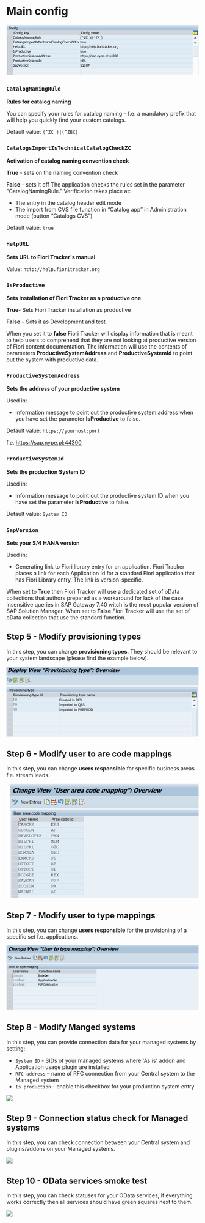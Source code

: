 

# Main config

![](res/modify_config.png)

### `CatalogNamingRule`

**Rules for catalog naming**

You can specify your rules for catalog naming – f.e. a mandatory prefix that will help you quickly find your custom catalogs.

Default value: `(^ZC_)|(^ZBC)`

### `CatalogsImportIsTechnicalCatalogCheckZC`

**Activation of catalog naming convention check**

**True** - sets on the naming convention check

**False** – sets it off
The application checks the rules set in the parameter "CatalogNamingRule." Verification takes place at:
- The entry in the catalog header edit mode
- The import from CVS file function in “Catalog app” in Administration mode (button “Catalogs CVS”)

Default value: `true`

### `HelpURL`

**Sets URL to Fiori Tracker's manual**

Value: `http://help.fioritracker.org`

### `IsProductive` 

**Sets installation of Fiori Tracker as a productive one**

**True**- Sets Fiori Tracker installation as productive

**False** – Sets it as Development and test

When you set it to **false** Fiori Tracker will display information that is meant to help users to comprehend that they are not looking at productive version of Fiori content documentation. The information will use the contents of parameters **ProductiveSystemAddress** and **ProductiveSystemId** to point out the system with productive data.

### `ProductiveSystemAddress`

**Sets the address of your productive system**

Used in:
-	Information message to point out the productive system address when you have set the parameter **IsProductive** to false.

Default value: `https://yourhost:port`

f.e. https://sap.nype.pl:44300

### `ProductiveSystemId`

**Sets the production System ID**

Used in:
-	Information message to point out the productive system ID when you have set the parameter **IsProductive** to false.

Default value: `System ID`

### `SapVersion`

**Sets your S/4 HANA version**

Used in:
-	Generating link to Fiori library entry for an application. 
Fiori Tracker places a link for each Application Id for a standard Fiori application that has Fiori Library entry. The link is version-specific.

When set to **True** then Fiori Tracker will use a dedicated set of oData collections that authors prepared as a workaround for lack of the case insensitive queries in SAP Gateway 7.40 witch is the most popular version of SAP Solution Manager. When set to **False** Fiori Tracker will use the set of oData collection that use the standard function.




## Step 5 - Modify provisioning types

In this step, you can change **provisioning types**. They should be relevant to your system landscape (please find the example below).

![](/res/provisioning_types.png)

## Step 6 - Modify user to are code mappings

In this step, you can change **users responsible** for specific business areas f.e. stream leads.

![](/res/user_to_area.png)

## Step 7 - Modify user to type mappings

In this step, you can change **users responsible** for the provisioning of a specific set f.e. applications.

![](/res/user_to_type.png)

## Step 8 - Modify Manged systems

In this step, you can provide connection data for your managed systems by setting:
- `System ID` -  SIDs of your managed systems where 'As is' addon and Application usage plugin are installed
- `RFC address` – name of RFC connection from your Central system to the Managed system
- `Is production` - enable this checkbox for your production system entry

![](/res/modify_managed_systems.png)

## Step 9 - Connection status check for Managed systems

In this step, you can check connection between your Central system and plugins/addons on your Managed systems.

![](/res/connection_check.png)

## Step 10 - OData services smoke test

In this step, you can check statuses for your OData services; if everything works correctly then all services should have green squares next to them.

![](/res/odata_smoke_test.png)

